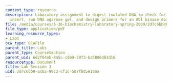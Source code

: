 ```yaml
---
content_type: resource
description: Laboratory assignment to digest isolated DNA to check for the wt Abl
  insert, run DNA agarose gel, and design primers for an Abl kinase domain mutant.
file: /media/courses/5-36-biochemistry-laboratory-spring-2009/2d7c6bb08cb299c3cf1c507fbd5e18aa_ses3.pdf
file_type: application/pdf
learning_resource_types:
- Labs
ocw_type: OCWFile
parent_title: Labs
parent_type: CourseSection
parent_uid: 6d2f04eb-8a5c-c8b9-30f3-ba5006d83d16
resourcetype: Document
title: Lab Session 3
uid: 2d7c6bb0-8cb2-99c3-cf1c-507fbd5e18aa
---
```

